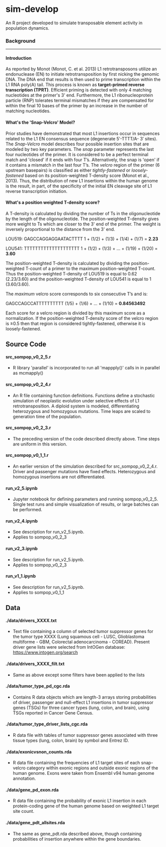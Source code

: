 # sim-develop
An R project developed to simulate transposable element activity in population dynamics.

### Background 
---
#### Introduction
 As reported by Monot (Monot, C. et al. 2013) L1 retrotransposons utilize an endonuclease (EN) to initiate retrotransposition by first nicking the genomic DNA. The DNA end that results is then used to prime transcription within the L1 RNA poly(A) tail. This process is known as __target-primed reverse transcription (TPRT)__. Efficient priming is detected with only 4 matching nucleotides at the primer's 3' end. Furthermore, the L1 ribonucleoprotein particle (RNP) tolerates terminal mismatches if they are compensated for within the final 10 bases of the primer by an increase in the number of matching nucleotides.

#### What's the 'Snap-Velcro' Model?
Prior studies have demonstrated that most L1 insertions occur in sequences related to the L1 EN consensus sequence (degenerate 5′-TTTT/A- 3′ sites). The *Snap-Velcro* model describes four possible insertion sites that are modeled by two key parameters. The *snap* parameter represents the last four nucleotides of the primer. It is considered to be a perfect terminal match and 'closed' if it ends with four T’s. Alternatively, the snap is 'open' if it contains a mismatch in the last four T’s. The *velcro* region of the primer (6 upstream basepairs) is classified as either *tightly-fastened* or *loosely-fastened* based on its position-weighted T-density score (Monot et al., 2013). Thus, the distribution of new L1 insertions within the human genome is the result, in part, of the specificity of the initial EN cleavage site of L1 reverse transcription initiation.

#### What's a position weighted T-density score?
A T-density is calculated by dividing the number of Ts in the oligonucleotide by the length of the oligonucleotide. The position-weighted T-density gives more weight to Ts which are closer to the 3' end of the primer. The weight is inversely proportional to the distance from the 3' end.

LOU519:
GAGCCAGGAGGAATACTTTT
1 + (1/2) + (1/3) + (1/4) + (1/7) = **2.23**

LOU541:
TTTTTTTTTTTTTTTTTTTT
1 + (1/2) + (1/3) + ... + (1/19) + (1/20) = **3.60**

The position-weighted T-density is calculated by dividing the position-weighted T-count of a primer to the maximum position-weighted T-count. Thus the position-weighted T-density of LOU519 is equal to 0.62 (2.23/3.60) and the position-weighted T-density of LOU541 is equal to 1 (3.60/3.60). 

The *maximum* velcro score corresponds to six consecutive T’s and is:

GAGCCAGCCATTTTTTTTTT
(1/5) + (1/6) + ... + (1/10) = **0.84563492** 

Each score for a velcro region is divided by this maximum score as a normalization. If the position-weighted T-density score of the velcro region is ≥0.5 then that region is considered tightly-fastened, otherwise it is loosely-fastened.

## Source Code

#### src_sompop_v0_2_5.r
* R library 'parallel' is incorporated to run all 'mappply()' calls in in parallel as mcmapply()

#### src_sompop_v0_2_4.r
* An R file containing function definitions. Functions define a stochastic simulation of neoplastic evolution under selective effects of L1 retrotransposition. A diploid system is modeled, differentiating heterozygous and homozygous mutations. Time leaps are scaled to generation time of the population.

#### src_sompop_v0_2_3.r
* The preceding version of the code described directly above. Time steps are uniform in this version.

#### src_sompop_v0_1_1.r
* An earlier version of the simulation described for src_sompop_v0_2_4.r. Driver and passenger mutations have fixed effects. Heterozygous and homozygous insertions are not differentiated.

#### run_v2_5.ipynb
* Jupyter notebook for defining parameters and running sompop_v0_2_5. Single test runs and simple visualization of results, or large batches can be performed.

#### run_v2_4.ipynb
* See description for run_v2_5.ipynb.
* Applies to sompop_v0_2_3

#### run_v2_3.ipynb
* See description for run_v2_5.ipynb.
* Applies to sompop_v0_2_3

#### run_v1_1.ipynb
* See description for run_v2_5.ipynb.
* Applies to sompop_v0_1_1


## Data

#### ./data/drivers_XXXX.txt
* Text file containing a column of selected tumor suppressor genes for the tumor type XXXX (Lung squamous cell - LUSC, Glioblastoma multiforme - GBM, Colorectal adenocarcinoma - COREAD). Present driver gene lists were selected from IntOGen database: https://www.intogen.org/search

#### ./data/drivers_XXXX_filt.txt
* Same as above except some filters have been applied to the lists

#### ./data/tumor_type_pd_cgc.rda
* Contains R data objects which are length-3 arrays storing probabilities of driver, passenger and null-effect L1 insertions in tumor suppressor genes (TSGs) for three cancer types (lung, colon, and brain), using TSGs reported in Cancer Gene Census.

#### ./data/tumor_type_driver_lists_cgc.rda
* R data file with tables of tumor suppressor genes associated with three tissue types (lung, colon, brain) by symbol and Entrez ID.

#### ./data/exonicvsnon_counts.rda
* R data file containing the frequencies of L1 target sites of each snap-velcro category within exonic regions and outside exonic regions of the human genome. Exons were taken from Ensembl v94 human genome annotation.

#### ./data/gene_pd_exon.rda
* R data file containing the probability of exonic L1 insertion in each protein-coding gene of the human genome based on weighted L1 target site count.

#### ./data/gene_pdt_allsites.rda
* The same as gene_pdt.rda described above, though containing probabilities of insertion anywhere within the gene boundaries.
